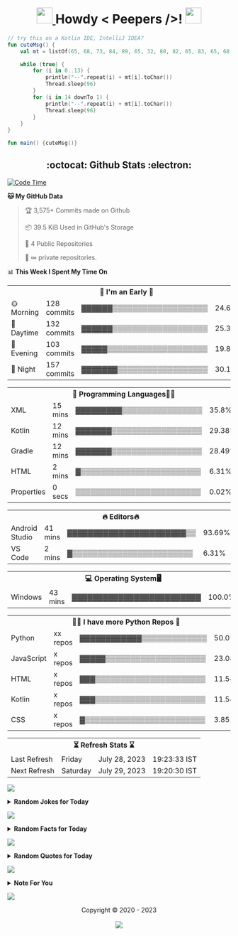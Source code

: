 <h1 align='center'>
	<a href="https://adityaprasad.eu.org" rel="nofollow"> <img src="https://media2.giphy.com/media/QssGEmpkyEOhBCb7e1/giphy.gif?cid=ecf05e47a0n14BexZMoP1gqvSbLZSfYigjUvfcXkroScK00bl&rid=giphy.gif" height="36px" width="36px"> </a> Howdy < Peepers />! 
	<a href="https://adityaprasad.eu.org" rel="nofollow"> <img src="https://raw.githubusercontent.com/MartinHeinz/MartinHeinz/master/wave.gif" height="36px" width="36px"> </a>
	<br>
</h1>

```kt
// try this on a Kotlin IDE, IntelliJ IDEA?
fun cuteMsg() {
    val mt = listOf(65, 68, 73, 84, 89, 65, 32, 80, 82, 65, 83, 65, 68, 32, 83)

    while (true) {
        for (i in 0..13) {
            println("--".repeat(i) + mt[i].toChar())
            Thread.sleep(96)
        }
        for (i in 14 downTo 1) {
            println("--".repeat(i) + mt[i].toChar())
            Thread.sleep(96)
        }
    }
}

fun main() {cuteMsg()}
```

<h2 align='center'> :octocat: Github Stats :electron: </h2>


  <!--START_SECTION:waka-->
<p><a href="https://adityaprasad.eu.org" rel="nofollow"> <img src="https://camo.githubusercontent.com/b9d84bf925354b784a61d30490cea760cb95f31cc070df53844918dd1c90bee7/687474703a2f2f696d672e736869656c64732e696f2f62616467652f436f646525323054696d6525323073696e636525323032322f30312f323032322d39333025323068727325323034392532306d696e732d626c75653f6c6f676f3d77616b6174696d65" alt="Code Time" data-canonical-src="http://img.shields.io/badge/Code%20Time%20since%2022/01/2022-930%20hrs%2049%20mins-blue?logo=wakatime" style="max-width: 100%;"> </a></p>
<p><strong>🐱 My GitHub Data</strong></p>
<blockquote>
<p><g-emoji class="g-emoji" alias="trophy" fallback-src="https://github.githubassets.com/images/icons/emoji/unicode/1f3c6.png">🏆</g-emoji> 3,575+ Commits made on Github</p>
<p><g-emoji class="g-emoji" alias="package" fallback-src="https://github.githubassets.com/images/icons/emoji/unicode/1f4e6.png">📦</g-emoji> 39.5 KiB Used in GitHub's Storage</p>
<p><g-emoji class="g-emoji" alias="scroll" fallback-src="https://github.githubassets.com/images/icons/emoji/unicode/1f4dc.png">📜</g-emoji> 4 Public Repositories</p>
<p><g-emoji class="g-emoji" alias="key" fallback-src="https://github.githubassets.com/images/icons/emoji/unicode/1f511.png">🔑</g-emoji> ∞ private repositories.</p>
</blockquote>
<p>📊 <strong>This Week I Spent My Time On</strong></p>
<table>
<tbody><tr><th colspan="4"> <g-emoji class="g-emoji" alias="smiling_face_with_three_hearts" fallback-src="https://github.githubassets.com/images/icons/emoji/unicode/1f970.png">🥰</g-emoji> I'm an Early <g-emoji class="g-emoji" alias="baby_chick" fallback-src="https://github.githubassets.com/images/icons/emoji/unicode/1f424.png">🐤</g-emoji></th></tr> 
 <tr>
<td><g-emoji class="g-emoji" alias="sun_with_face" fallback-src="https://github.githubassets.com/images/icons/emoji/unicode/1f31e.png">🌞</g-emoji> Morning</td>
<td>128 commits</td>
<td>▓▓▓▓▓▓▒▒▒▒▒▒▒▒▒▒▒▒▒▒▒▒▒▒▒</td>
<td>24.62%</td>
</tr> 
 <tr>
<td><g-emoji class="g-emoji" alias="city_sunset" fallback-src="https://github.githubassets.com/images/icons/emoji/unicode/1f306.png">🌆</g-emoji> Daytime</td>
<td>132 commits</td>
<td>▓▓▓▓▓▓▒▒▒▒▒▒▒▒▒▒▒▒▒▒▒▒▒▒▒</td>
<td>25.38%</td>
</tr> 
 <tr>
<td>🌃 Evening</td>
<td>103 commits</td>
<td>▓▓▓▓▓▒▒▒▒▒▒▒▒▒▒▒▒▒▒▒▒▒▒▒▒</td>
<td>19.81%</td>
</tr> 
 <tr>
<td><g-emoji class="g-emoji" alias="crescent_moon" fallback-src="https://github.githubassets.com/images/icons/emoji/unicode/1f319.png">🌙</g-emoji> Night</td>
<td>157 commits</td>
<td>▓▓▓▓▓▓▓▒▒▒▒▒▒▒▒▒▒▒▒▒▒▒▒▒▒</td>
<td>30.19%</td>
</tr>
</tbody></table>
<table>
<tbody><tr><th colspan="4"><g-emoji class="g-emoji" alias="speech_balloon" fallback-src="https://github.githubassets.com/images/icons/emoji/unicode/1f4ac.png">💬</g-emoji> Programming Languages<g-emoji class="g-emoji" alias="technologist" fallback-src="https://github.githubassets.com/images/icons/emoji/unicode/1f9d1-1f4bb.png">🧑‍💻</g-emoji> </th></tr> 
 <tr>
<td>XML</td>
<td>15 mins</td>
<td>▓▓▓▓▓▓▓▓▓▒▒▒▒▒▒▒▒▒▒▒▒▒▒▒▒</td>
<td>35.8%</td>
</tr> 
 <tr>
<td>Kotlin</td>
<td>12 mins</td>
<td>▓▓▓▓▓▓▓▒▒▒▒▒▒▒▒▒▒▒▒▒▒▒▒▒▒</td>
<td>29.38%</td>
</tr> 
 <tr>
<td>Gradle</td>
<td>12 mins</td>
<td>▓▓▓▓▓▓▓▒▒▒▒▒▒▒▒▒▒▒▒▒▒▒▒▒▒</td>
<td>28.49%</td>
</tr> 
 <tr>
<td>HTML</td>
<td>2 mins</td>
<td>▓▒▒▒▒▒▒▒▒▒▒▒▒▒▒▒▒▒▒▒▒▒▒▒▒</td>
<td>6.31%</td>
</tr> 
 <tr>
<td>Properties</td>
<td>0 secs</td>
<td>▒▒▒▒▒▒▒▒▒▒▒▒▒▒▒▒▒▒▒▒▒▒▒▒▒</td>
<td>0.02%</td>
</tr>
</tbody></table>
<table>
<tbody><tr><th colspan="4"><g-emoji class="g-emoji" alias="fire" fallback-src="https://github.githubassets.com/images/icons/emoji/unicode/1f525.png">🔥</g-emoji> Editors<g-emoji class="g-emoji" alias="fire" fallback-src="https://github.githubassets.com/images/icons/emoji/unicode/1f525.png">🔥</g-emoji> </th></tr> 
 <tr>
<td>Android Studio</td>
<td>41 mins</td>
<td>▓▓▓▓▓▓▓▓▓▓▓▓▓▓▓▓▓▓▓▓▓▓▓▒▒</td>
<td>93.69%</td>
</tr> 
 <tr>
<td>VS Code</td>
<td>2 mins</td>
<td>▓▒▒▒▒▒▒▒▒▒▒▒▒▒▒▒▒▒▒▒▒▒▒▒▒</td>
<td>6.31%</td>
</tr>
</tbody></table>
<table>
<tbody><tr><th colspan="4">💻 Operating System🖥️ </th></tr> 
 <tr>
<td>Windows</td>
<td>43 mins</td>
<td>▓▓▓▓▓▓▓▓▓▓▓▓▓▓▓▓▓▓▓▓▓▓▓▓▓</td>
<td>100.0%</td>
</tr>
</tbody></table>
<table>
<tbody><tr><th colspan="4"> <g-emoji class="g-emoji" alias="technologist" fallback-src="https://github.githubassets.com/images/icons/emoji/unicode/1f9d1-1f4bb.png">🧑‍💻</g-emoji> I have more Python Repos <g-emoji class="g-emoji" alias="file_folder" fallback-src="https://github.githubassets.com/images/icons/emoji/unicode/1f4c1.png">📁</g-emoji></th></tr> 
 <tr>
<td>Python</td>
<td>xx repos</td>
<td>▓▓▓▓▓▓▓▓▓▓▓▓▒▒▒▒▒▒▒▒▒▒▒▒▒</td>
<td>50.0%</td>
</tr> 
 <tr>
<td>JavaScript</td>
<td>x repos</td>
<td>▓▓▓▓▓▒▒▒▒▒▒▒▒▒▒▒▒▒▒▒▒▒▒▒▒</td>
<td>23.08%</td>
</tr> 
 <tr>
<td>HTML</td>
<td>x repos</td>
<td>▓▓▓▒▒▒▒▒▒▒▒▒▒▒▒▒▒▒▒▒▒▒▒▒▒</td>
<td>11.54%</td>
</tr> 
 <tr>
<td>Kotlin</td>
<td>x repos</td>
<td>▓▓▓▒▒▒▒▒▒▒▒▒▒▒▒▒▒▒▒▒▒▒▒▒▒</td>
<td>11.54%</td>
</tr> 
 <tr>
<td>CSS</td>
<td>x repos</td>
<td>▓▒▒▒▒▒▒▒▒▒▒▒▒▒▒▒▒▒▒▒▒▒▒▒▒</td>
<td>3.85%</td>
</tr>
</tbody></table>
<table>
<tbody><tr><th colspan="4">⏳ Refresh Stats ⌛</th></tr>
<tr>
<td>Last Refresh</td>
<td>Friday</td>
<td>July 28, 2023</td>
<td>19:23:33 IST</td>
</tr>
<tr>
<td>Next Refresh</td>
<td>Saturday</td>
<td>July 29, 2023</td>
<td>19:20:30 IST</td>
</tr>
</tbody></table>
<p>
	<a href="https://adityaprasad.eu.org" rel="nofollow">
		<img src="https://user-images.githubusercontent.com/73097560/115834477-dbab4500-a447-11eb-908a-139a6edaec5c.gif" style="max-width: 100%;">
	</a>
</p>
<details>
<summary><b>Random Jokes for Today</b></summary>
<br>
<pre><code>1 » Whatâ��s the advantage of living in Switzerland? Well, the flag is a big plus.</code></pre>
<pre><code>2 » So a duck walks into a pharmacy and says â��Give me some chap-stickâ�¦ and put it on my billâ��</code></pre>
<pre><code>3 » What did Romans use to cut pizza before the rolling cutter was invented? Lil Caesars</code></pre>
</details>
<p>
	<a href="https://adityaprasad.eu.org" rel="nofollow">
		<img src="https://user-images.githubusercontent.com/73097560/115834477-dbab4500-a447-11eb-908a-139a6edaec5c.gif" style="max-width: 100%;">
	</a>
</p>
<details>
<summary><b>Random Facts for Today</b></summary>
<br>
<pre><code>1 » It is illegal to hunt camels in the state of Arizona.</code></pre>
<pre><code>2 » In the 1980`s American migraines increased by 60%.</code></pre>
<pre><code>3 » There are more than 10 million bricks in the Empire State Building!</code></pre>
</details>
<p>
	<a href="https://adityaprasad.eu.org" rel="nofollow">
		<img src="https://user-images.githubusercontent.com/73097560/115834477-dbab4500-a447-11eb-908a-139a6edaec5c.gif" style="max-width: 100%;">
	</a>
</p>
<details>
<summary><b>Random Quotes for Today</b></summary>
<br>
<pre><code>1 » Friendship is held to be the severest test of character. It is easy, we think, to be loyal to a family and clan, whose blood is in your own veins. - Charles Eastman</code></pre>
<pre><code>2 » Think in the morning. Act in the noon. Eat in the evening. Sleep in the night. - William Blake</code></pre>
<pre><code>3 » The aim of life is self-development. To realize one's nature perfectly - that is what each of us is here for. - Oscar Wilde</code></pre>
</details>

<!--END_SECTION:waka-->



<p>
	<a href="https://adityaprasad.eu.org" rel="nofollow">
		<img src="https://user-images.githubusercontent.com/73097560/115834477-dbab4500-a447-11eb-908a-139a6edaec5c.gif" style="max-width:100%;">
	</a>
</p>
<details>
	<summary>
		<b>Note For You</b>
	</summary>
	<br>
	<p align="center">
		<i>The GitHub and Wakatime statistics shown here do not capture all of my activity across all platforms and tools. They reflect only a portion of my overall activity on GitHub and time spent using IDEs and editors with Wakatime installed on my personal computer. Keep in mind that my involvement in similar activities elsewhere may not be accounted for in these statistics..!</i>
	</p>
</details>
<p>
	<a href="https://adityaprasad.eu.org" rel="nofollow">
		<img src="https://user-images.githubusercontent.com/73097560/115834477-dbab4500-a447-11eb-908a-139a6edaec5c.gif" style="max-width:100%;">
	</a>
</p>
<p align="center"> Copyright © 2020 - 2023 <br>
	<br>
	<a href="https://adityaprasad.eu.org" rel="nofollow">
		<img src="https://da.gd/track" style="max-width:100%;">
	</a>
</p>
